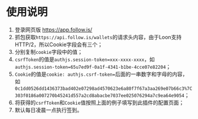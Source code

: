 # 使用说明

1. 登录网页版 https://app.follow.is/
2. 抓包获取`https://api.follow.is/wallets`的请求头内容，由于Loon支持HTTP/2，所以Cookie字段会有三个；
3. 分别复制`cookie`字段中的值；
4. `csrfToken`的值是`authjs.session-token=xxx-xxxx-xxxx`，如`authjs.session-token=65u7ed9f-0a1f-4341-b1be-4cce07e82204`；
5. `Cookie`的值是`cookie: authjs.csrf-token=`后面的一串数字和字母的内容，如`0c1dd0526dd1436373bad402e07298ad4570623e6a80f7f67a3aa269e07b66c3%7C303f0186a007270b45241d557a2cd8abacbe7037ee025076294a7c9ea64e9054`；
6. 将获得的`csrfToken`和`Cookie`值按照上面的例子填写到此插件的配置页面；
7. 默认每日凌晨一点执行签到。